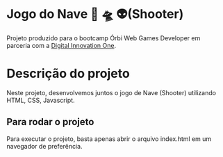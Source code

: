 # Jogo do Nave 🚀 🛸 👽(Shooter)

Projeto produzido para o bootcamp Órbi Web Games Developer em parceria com a [Digital Innovation One](https://digitalinnovation.one).

# Descrição do projeto
Neste projeto, desenvolvemos juntos o jogo de Nave (Shooter) utilizando HTML, CSS, Javascript.

## Para rodar o projeto

Para executar o projeto, basta apenas abrir o arquivo index.html em um navegador de preferência.
